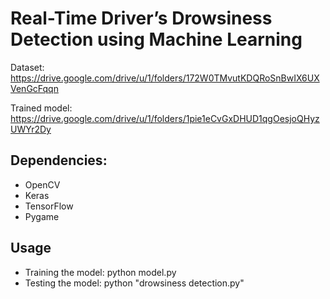 # Real-Time Driver’s Drowsiness Detection using Machine Learning

Dataset: https://drive.google.com/drive/u/1/folders/172W0TMvutKDQRoSnBwIX6UXVenGcFqqn

Trained model: https://drive.google.com/drive/u/1/folders/1pie1eCvGxDHUD1qgOesjoQHyzUWYr2Dy

## Dependencies:
* OpenCV
* Keras
* TensorFlow
* Pygame

## Usage
* Training the model: python model.py
* Testing the model: python "drowsiness detection.py"
